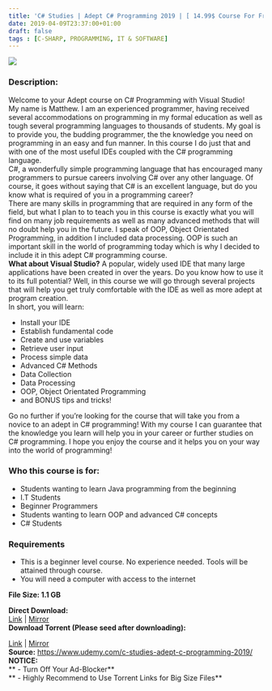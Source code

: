 ```yaml
---
title: 'C# Studies | Adept C# Programming 2019 | [ 14.99$ Course For Free ]'
date: 2019-04-09T23:37:00+01:00
draft: false
tags : [C-SHARP, PROGRAMMING, IT & SOFTWARE]
---
```


[![](https://4.bp.blogspot.com/-zaRDxYjzen4/XK0do41Y21I/AAAAAAAABm8/8eT2c8FWhVEeiTfuexkF0xyvC8lw52r_gCLcBGAs/s640/C-Studies-Adept-C-Programming-2019.jpg)](https://4.bp.blogspot.com/-zaRDxYjzen4/XK0do41Y21I/AAAAAAAABm8/8eT2c8FWhVEeiTfuexkF0xyvC8lw52r_gCLcBGAs/s1600/C-Studies-Adept-C-Programming-2019.jpg)

  

### Description:

Welcome to your Adept course on C# Programming with Visual Studio!  
My name is Matthew. I am an experienced programmer, having received several accommodations on programming in my formal education as well as tough several programming languages to thousands of students. My goal is to provide you, the budding programmer, the the knowledge you need on programming in an easy and fun manner. In this course I do just that and with one of the most useful IDEs coupled with the C# programming language.  
C#, a wonderfully simple programming language that has encouraged many programmers to pursue careers involving C# over any other language. Of course, it goes without saying that C# is an excellent language, but do you know what is required of you in a programming career?  
There are many skills in programming that are required in any form of the field, but what I plan to to teach you in this course is exactly what you will find on many job requirements as well as many advanced methods that will no doubt help you in the future. I speak of OOP, Object Orientated Programming, in addition I included data processing. OOP is such an important skill in the world of programming today which is why I decided to include it in this adept C# programming course.  
**What about Visual Studio?** A popular, widely used IDE that many large applications have been created in over the years. Do you know how to use it to its full potential? Well, in this course we will go through several projects that will help you get truly comfortable with the IDE as well as more adept at program creation.  
In short, you will learn:  

*   Install your IDE
*   Establish fundamental code
*   Create and use variables
*   Retrieve user input
*   Process simple data
*   Advanced C# Methods
*   Data Collection
*   Data Processing
*   OOP, Object Orientated Programming
*   and BONUS tips and tricks!

Go no further if you’re looking for the course that will take you from a novice to an adept in C# programming! With my course I can guarantee that the knowledge you learn will help you in your career or further studies on C# programming. I hope you enjoy the course and it helps you on your way into the world of programming!  

### Who this course is for:

*   Students wanting to learn Java programming from the beginning
*   I.T Students
*   Beginner Programmers
*   Students wanting to learn OOP and advanced C# concepts
*   C# Students

### Requirements

*   This is a beginner level course. No experience needed. Tools will be attained through course.
*   You will need a computer with access to the internet

**File Size: 1.1 GB**

**Direct Download:**  
[Link](http://crowdurl.com/adeptCProgramminglink1) | [Mirror](http://crowdurl.com/adeptCProgramminglink2)  
**Download Torrent (Please seed after downloading):**  

[Link](http://crowdurl.com/adeptCProgrammingtorrent1) | [Mirror](http://crowdurl.com/adeptCProgrammingtorrent2)  
**Source:** https://www.udemy.com/c-studies-adept-c-programming-2019/  
**NOTICE:**  
** - Turn Off Your Ad-Blocker**  
** - Highly Recommend to Use Torrent Links for Big Size Files**